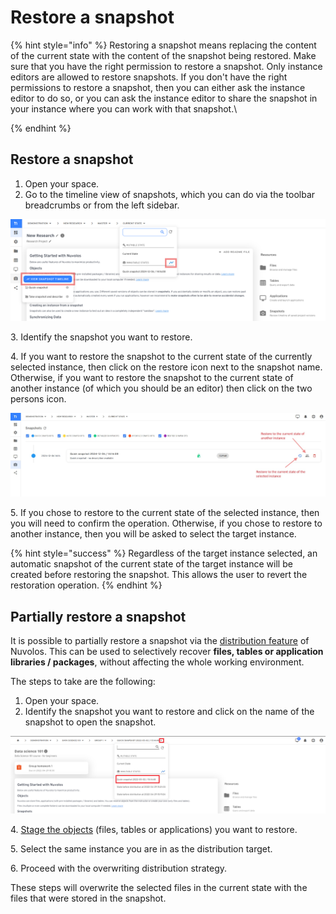 # Restore a snapshot

{% hint style="info" %}
Restoring a snapshot means replacing the content of the current state with the content of the snapshot being restored. Make sure that you have the right permission to restore a snapshot. Only instance editors are allowed to restore snapshots. If you don't have the right permissions to restore a snapshot, then you can either ask the instance editor to do so, or you can ask the instance editor to share the snapshot in your instance where you can work with that snapshot.\

{% endhint %}

## **Restore a snapshot**

1. Open your space.
2. Go to the timeline view of snapshots, which you can do via the toolbar breadcrumbs or from the left sidebar.

![](<../../.gitbook/assets/Screenshot 2024-12-16 160150.png>)

3\. Identify the snapshot you want to restore.

4\. If you want to restore the snapshot to the current state of the currently selected instance, then click on the restore icon next to the snapshot name. Otherwise, if you want to restore the snapshot to the current state of another instance (of which you should be an editor) then click on the two persons icon.

![](<../../.gitbook/assets/Screenshot 2024-12-16 160641.jpg>)

5\. If you chose to restore to the current state of the selected instance, then you will need to confirm the operation. Otherwise, if you chose to restore to another instance, then you will be asked to select the target instance.

{% hint style="success" %}
Regardless of the target instance selected, an automatic snapshot of the current state of the target instance will be created before restoring the snapshot. This allows the user to revert the restoration operation.
{% endhint %}

## Partially restore a snapshot

It is possible to partially restore a snapshot via the [distribution feature](../../getting-started/nuvolos-basic-concepts/distribution.md) of Nuvolos. This can be used to selectively recover **files, tables or application libraries / packages**, without affecting the whole working environment.

The steps to take are the following:

1. Open your space.
2. Identify the snapshot you want to restore and click on the name of the snapshot to open the snapshot.

![](<../../.gitbook/assets/Screenshot 2022-05-02 152731.png>)

&#x20;   4\. [Stage the objects](../../getting-started/nuvolos-basic-concepts/distribution.md) (files, tables or applications) you want to restore.

&#x20;   5\. Select the same instance you are in as the distribution target.

&#x20;   6\. Proceed with the overwriting distribution strategy.

These steps will overwrite the selected files in the current state with the files that were stored in the snapshot.
